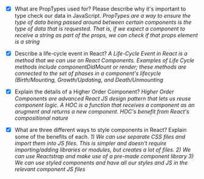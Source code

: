 - [X] What are PropTypes used for? Please describe why it's important to type check our data in JavaScript.
 *PropTypes are a way to ensure the type of data being passed around between certain components is the type of data that is requested. That is, if we expect a component to receive a string as part of the props, we can check if that props element is a string* 

- [X] Describe a life-cycle event in React?
*A Life-Cycle Event in React is a method that we can use on React Components. Examples of Life Cycle methods include componentDidMount or render; these methods are connected to the set of phases in a component's lifecycle (Birth/Mounting, Growth/Updating, and Death/Unmounting*

- [X] Explain the details of a Higher Order Component?
*Higher Order Components are advanced React JS design pattern that lets us reuse component logic. A HOC is a function that receives a component as an arugment and returns a new component. HOC's benefit from React's compositional nature*

- [X] What are three different ways to style components in React? Explain some of the benefits of each.
*1) We can use separate CSS files and import them into JS files. This is simpler and doesn't require importing/adding libraries or modules, but creates a lot of files. 2) We can use Reactstrap and make use of a pre-made component library 3) We can use styled components and have all our styles and JS in the relevant component JS files*